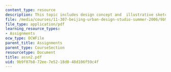 ```yaml
---
content_type: resource
description: This topic includes design concept and  illustrative sketch plan.
file: /media/courses/11-307-beijing-urban-design-studio-summer-2006/9b9f07b872ee7e5218d048d106f59c4f_assn2.pdf
file_type: application/pdf
learning_resource_types:
- Assignments
ocw_type: OCWFile
parent_title: Assignments
parent_type: CourseSection
resourcetype: Document
title: assn2.pdf
uid: 9b9f07b8-72ee-7e52-18d0-48d106f59c4f
---
```

